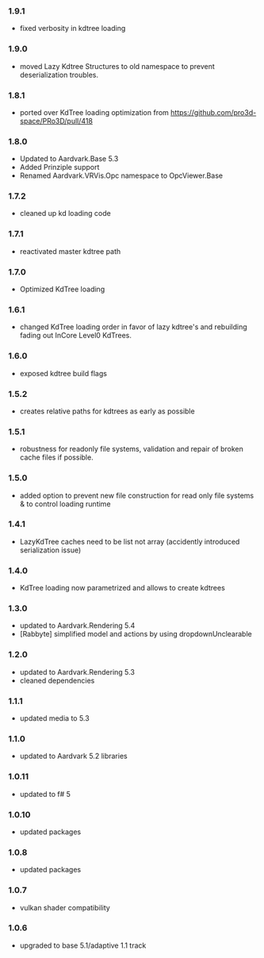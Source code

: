 ### 1.9.1
- fixed verbosity in kdtree loading

### 1.9.0
- moved Lazy Kdtree Structures to old namespace to prevent deserialization troubles.

### 1.8.1
- ported over KdTree loading optimization from https://github.com/pro3d-space/PRo3D/pull/418

### 1.8.0
- Updated to Aardvark.Base 5.3
- Added Prinziple support
- Renamed Aardvark.VRVis.Opc namespace to OpcViewer.Base

### 1.7.2
- cleaned up kd loading code

### 1.7.1
- reactivated master kdtree path

### 1.7.0
- Optimized KdTree loading

### 1.6.1
- changed KdTree loading order in favor of lazy kdtree's and rebuilding fading out InCore Level0 KdTrees.

### 1.6.0 
- exposed kdtree build flags 

### 1.5.2 
- creates relative paths for kdtrees as early as possible

### 1.5.1
- robustness for readonly file systems, validation and repair of broken cache files if possible.

### 1.5.0
- added option to prevent new file construction for read only file systems & to control loading runtime


### 1.4.1
- LazyKdTree caches need to be list not array (accidently introduced serialization issue)


### 1.4.0
- KdTree loading now parametrized and allows to create kdtrees

### 1.3.0
- updated to Aardvark.Rendering 5.4
- [Rabbyte] simplified model and actions by using dropdownUnclearable

### 1.2.0
- updated to Aardvark.Rendering 5.3
- cleaned dependencies

### 1.1.1
- updated media to 5.3

### 1.1.0
- updated to Aardvark 5.2 libraries

### 1.0.11
- updated to f# 5

### 1.0.10
- updated packages

### 1.0.8
- updated packages

### 1.0.7
- vulkan shader compatibility

### 1.0.6
- upgraded to base 5.1/adaptive 1.1 track
